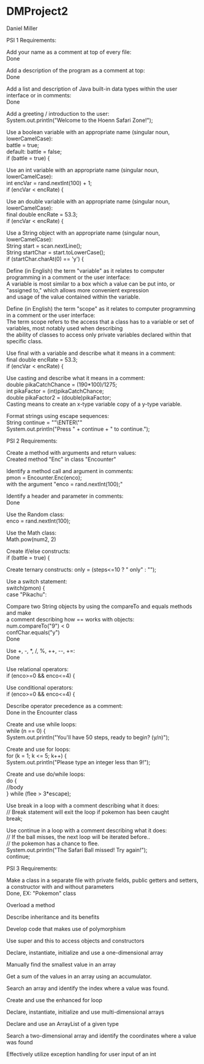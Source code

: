 # DMProject2  

Daniel Miller

PSI 1 Requirements:  

Add your name as a comment at top of every file:  
  Done  

Add a description of the program as a comment at top:  
  Done  

Add a list and description of Java built-in data types within the user interface or in comments:  
  Done  

Add a greeting / introduction to the user:  
  System.out.println("Welcome to the Hoenn Safari Zone!");  

Use a boolean variable with an appropriate name  (singular noun, lowerCamelCase):  
  battle = true;  
  default: battle = false;  
  if (battle = true) {    

Use an int variable with an appropriate name (singular noun, lowerCamelCase):  
  int encVar = rand.nextInt(100) + 1;  
  if (encVar < encRate) {  

Use an double variable with an appropriate name (singular noun, lowerCamelCase):  
  final double encRate = 53.3;  
  if (encVar < encRate) {  

Use a String object with an appropriate name (singular noun, lowerCamelCase):  
  String start = scan.nextLine();  
  String startChar = start.toLowerCase();  
  if (startChar.charAt(0) == 'y') {  

Define (in English) the term "variable" as it relates to computer programming in a comment or the user interface:  
  A variable is most similar to a box which a value can be put into, or "assigned to," which allows more convenient expression  
  and usage of the value contained within the variable.  

Define (in English) the term "scope" as it relates to computer programming in a comment or the user interface:  
  The term scope refers to the access that a class has to a variable or set of variables, most notably used when describing  
  the ability of classes to access only private variables declared within that specific class.  

Use final with a variable and describe what it means in a comment:  
  final double encRate = 53.3;  
  if (encVar < encRate) {  

Use casting and describe what it means in a comment:  
    double pikaCatchChance = (190*100)/1275;  
    int pikaFactor = (int)pikaCatchChance;  
    double pikaFactor2 = (double)pikaFactor;  
    Casting means to create an x-type variable copy of a y-type variable.  

Format strings using escape sequences:  
  String continue = "\"\\ENTER\\\""  
  System.out.println("Press " + continue + " to continue.");  
  
  
PSI 2 Requirements:  

Create a method with arguments and return values:  
	Created method "Enc" in class "Encounter"  

Identify a method call and argument in comments:  
	pmon = Encounter.Enc(enco);  
	with the argument "enco = rand.nextInt(100);"  

Identify a header and parameter in comments:  
  Done  

Use the Random class:  
  enco = rand.nextInt(100);  

Use the Math class:  
  Math.pow(num2, 2)  

Create if/else constructs:  
	if (battle = true) {   

Create ternary constructs:
	only = (steps<=10 ? " only" : "");

Use a switch statement:  
	switch(pmon) {  
    	  case "Pikachu":  

Compare two String objects by using the compareTo and equals methods and make  
a comment describing how == works with objects:  
	num.compareTo("9") < 0  
	confChar.equals("y")  
	Done  

Use +, -, *, /, %, ++, --, +=:  
	Done  

Use relational operators:  
	if (enco>=0 && enco<=4) {  

Use conditional operators:  
	if (enco>=0 && enco<=4) {  

Describe operator precedence as a comment:  
	Done in the Encounter class  

Create and use while loops:  
	while (n == 0) {  
      System.out.println("You'll have 50 steps, ready to begin? (y/n)");  

Create and use for loops:  
	for (k = 1; k <= 5; k++) {  
    	System.out.println("Please type an integer less than 9!");  

Create and use do/while loops:  
	do {  
    		//body  
	} while (flee > 3*escape);  

Use break in a loop with a comment describing what it does:  
	// Break statement will exit the loop if pokemon has been caught  
              break;  

Use continue in a loop with a comment describing what it does:  
	// If the ball misses, the next loop will be iterated before..  
    // the pokemon has a chance to flee.  
    System.out.println("The Safari Ball missed! Try again!");  
    continue;  
    
    
PSI 3 Requirements:  

Make a class in a separate file with private fields, public getters and setters, a constructor with and without parameters  
Done, EX: "Pokemon" class

Overload a method  


Describe inheritance and its benefits  


Develop code that makes use of polymorphism  


Use super and this to access objects and constructors  


Declare, instantiate, initialize and use a one-dimensional array  


Manually find the smallest value in an array  


Get a sum of the values in an array using an accumulator.  


Search an array and identify the index where a value was found.  


Create and use the enhanced for loop  


Declare, instantiate, initialize and use multi-dimensional arrays  


Declare and use an ArrayList of a given type  


Search a two-dimensional array and identify the coordinates where a value was found  


Effectively utilize exception handling for user input of an int  

